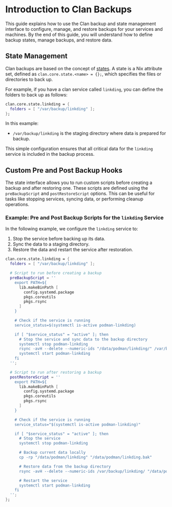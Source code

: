 # Introduction to Clan Backups

This guide explains how to use the Clan backup and state management interface to configure, manage, and restore backups for your services and machines. By the end of this guide, you will understand how to define backup states, manage backups, and restore data.

## State Management

Clan backups are based on the concept of [states](../../reference/clan.core/state.md). A state is a Nix attribute set, defined as `clan.core.state.<name> = {};`, which specifies the files or directories to back up.

For example, if you have a clan service called `linkding`, you can define the folders to back up as follows:

```nix hl_lines="2"
clan.core.state.linkding = {
  folders = [ "/var/backup/linkding" ];
};
```

In this example:

- `/var/backup/linkding` is the staging directory where data is prepared for backup.

This simple configuration ensures that all critical data for the `linkding` service is included in the backup process.


## Custom Pre and Post Backup Hooks

The state interface allows you to run custom scripts before creating a backup and after restoring one. These scripts are defined using the `preBackupScript` and `postRestoreScript` options. This can be useful for tasks like stopping services, syncing data, or performing cleanup operations.

### Example: Pre and Post Backup Scripts for the `linkding` Service

In the following example, we configure the `linkding` service to:

1. Stop the service before backing up its data.
2. Sync the data to a staging directory.
3. Restore the data and restart the service after restoration.

```nix hl_lines="5 26"
clan.core.state.linkding = {
  folders = [ "/var/backup/linkding" ];

  # Script to run before creating a backup
  preBackupScript = ''
    export PATH=${
      lib.makeBinPath [
        config.systemd.package
        pkgs.coreutils
        pkgs.rsync
      ]
    }

    # Check if the service is running
    service_status=$(systemctl is-active podman-linkding)

    if [ "$service_status" = "active" ]; then
      # Stop the service and sync data to the backup directory
      systemctl stop podman-linkding
      rsync -avH --delete --numeric-ids "/data/podman/linkding/" /var/backup/linkding/
      systemctl start podman-linkding
    fi
  '';

  # Script to run after restoring a backup
  postRestoreScript = ''
    export PATH=${
      lib.makeBinPath [
        config.systemd.package
        pkgs.coreutils
        pkgs.rsync
      ]
    }

    # Check if the service is running
    service_status="$(systemctl is-active podman-linkding)"

    if [ "$service_status" = "active" ]; then
      # Stop the service
      systemctl stop podman-linkding

      # Backup current data locally
      cp -rp "/data/podman/linkding" "/data/podman/linkding.bak"

      # Restore data from the backup directory
      rsync -avH --delete --numeric-ids /var/backup/linkding/ "/data/podman/linkding/"

      # Restart the service
      systemctl start podman-linkding
    fi
  '';
};
```